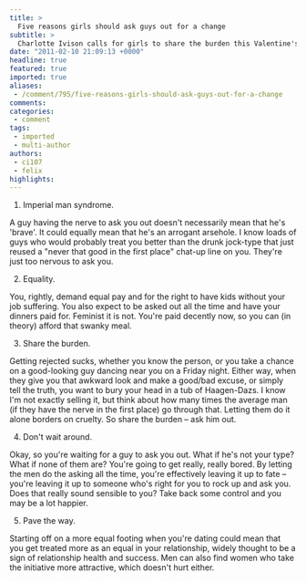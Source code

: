 ```yaml
---
title: >
  Five reasons girls should ask guys out for a change
subtitle: >
  Charlotte Ivison calls for girls to share the burden this Valentine's Day
date: "2011-02-10 21:09:13 +0000"
headline: true
featured: true
imported: true
aliases:
 - /comment/795/five-reasons-girls-should-ask-guys-out-for-a-change
comments:
categories:
 - comment
tags:
 - imported
 - multi-author
authors:
 - ci107
 - felix
highlights:
---
```


1. Imperial man syndrome.

A guy having the nerve to ask you out doesn't necessarily mean that he's 'brave'. It could equally mean that he's an arrogant arsehole. I know loads of guys who would probably treat you better than the drunk jock-type that just reused a "never that good in the first place" chat-up line on you. They're just too nervous to ask you.

2. Equality.

You, rightly, demand equal pay and for the right to have kids without your job suffering. You also expect to be asked out all the time and have your dinners paid for. Feminist it is not. You're paid decently now, so you can (in theory) afford that swanky meal.

3. Share the burden.

Getting rejected sucks, whether you know the person, or you take a chance on a good-looking guy dancing near you on a Friday night. Either way, when they give you that awkward look and make a good/bad excuse, or simply tell the truth, you want to bury your head in a tub of Haagen-Dazs. I know I'm not exactly selling it, but think about how many times the average man (if they have the nerve in the first place) go through that. Letting them do it alone borders on cruelty. So share the burden – ask him out.

4. Don't wait around.

Okay, so you're waiting for a guy to ask you out. What if he's not your type? What if none of them are? You're going to get really, really bored. By letting the men do the asking all the time, you're effectively leaving it up to fate – you're leaving it up to someone who's right for you to rock up and ask you. Does that really sound sensible to you? Take back some control and you may be a lot happier.

5. Pave the way.

Starting off on a more equal footing when you're dating could mean that you get treated more as an equal in your relationship, widely thought to be a sign of relationship health and success. Men can also find women who take the initiative more attractive, which doesn't hurt either.
